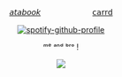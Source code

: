 <div id="header" align="center">

[𝘢𝘵𝘢𝘣𝘰𝘰𝘬](https://spiritbox.atabook.org/)   　   　   　   　   　  [𝖼𝖺𝗋𝗋𝖽](https://xpensve.carrd.co/) 


[![spotify-github-profile](https://spotify-github-profile.kittinanx.com/api/view?uid=31vqck2xnl327xecntooe7ptxtrq&cover_image=true&theme=novatorem&show_offline=false&background_color=121212&interchange=true&bar_color=ff0000&bar_color_cover=false)](https://spotify-github-profile.kittinanx.com/api/view?uid=31vqck2xnl327xecntooe7ptxtrq&redirect=true)

ᵐᵉ ᵃⁿᵈ ᵇʳᵒ !

![](https://64.media.tumblr.com/1a3704fb7e569802fe5e710ba4564f8c/a644a61b0da33845-07/s1280x1920/a9fe0499305f2493db2d0d981a214be1703aa3f6.jpg) 

